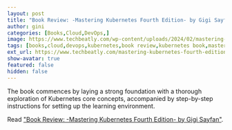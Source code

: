 ```yaml
---
layout: post
title: "Book Review: -Mastering Kubernetes Fourth Edition- by Gigi Sayfan"
author: gini
categories: [Books,Cloud,DevOps,]
image: https://www.techbeatly.com/wp-content/uploads/2024/02/mastering-kubernetes-fourth-edition-by-gigi-sayfan-1024x819-v2.jpg
tags: [books,cloud,devops,kubernetes,book review,kubernetes book,mastering kubernetes,mastering kubernetes fourth edition,packt book,]
ext_url: https://www.techbeatly.com/mastering-kubernetes-fourth-edition-by-gigi-sayfan/
show-avatar: true
featured: false
hidden: false
---
```


The book commences by laying a strong foundation with a thorough exploration of Kubernetes core concepts, accompanied by step-by-step instructions for setting up the learning environment.

Read ["Book Review: -Mastering Kubernetes Fourth Edition- by Gigi Sayfan"](https://www.techbeatly.com/mastering-kubernetes-fourth-edition-by-gigi-sayfan/).